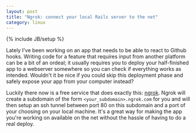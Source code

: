 ```yaml
---
layout: post
title: "Ngrok: connect your local Rails server to the net"
category: linux
---
```

{% include JB/setup %}

Lately I've been working on an app that needs to be able to react to Github hooks. Writing code for a feature that requires input from another platform can be a bit of an ordeal; it usually requires you to deploy your half-finished app to a webserver somewhere so you can check if everything works as intended. Wouldn't it be nice if you could skip this deployment phase and safely expose your app from your computer instead?

Luckily there now is a free service that does exactly this: [ngrok](https://ngrok.com/). Ngrok will create a subdomain of the form `<your_subdomain>.ngrok.com` for you and will then setup an ssh tunnel between port 80 on this subdomain and a port of your choosing on your local machine. It's a great way for making the app you're working on available on the net without the hassle of having to do a real deploy.
